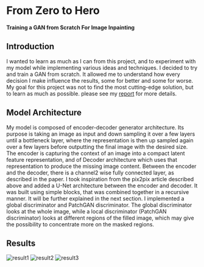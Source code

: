 # From Zero to Hero
**Training a GAN from Scratch
For Image Inpainting**
##  Introduction
I wanted to learn as much as I can from this project, and to experiment with my model while implementing various ideas and techniques. I decided to try and train a GAN from
scratch. It allowed me to understand how every decision I make influence the
results, some for better and some for worse. My goal for this project was not to find the most cutting-edge solution, but to learn as much as possible. 
please see my [report](Image_inpainting___From_Zero_To_Hero.pdf) for more details.

##  Model Architecture
My model is composed of encoder-decoder generator architecture. Its
purpose is taking an image as input and down sampling it over a few layers
until a bottleneck layer, where the representation is then up sampled again over
a few layers before outputting the final image with the desired size. The encoder
is capturing the context of an image into a compact latent feature representation, and of Decoder architecture which uses that representation to produce the
missing image content. Between the encoder and the decoder, there is a channel2
wise fully connected layer, as described in the paper. I took inspiration from
the pix2pix  article described above and added a U-Net architecture between
the encoder and decoder. It was built using simple blocks, that was combined
together in a recursive manner. It will be further explained in the next section.
I implemented a global discriminator and PatchGAN discriminator. The global
discriminator looks at the whole image, while a local discriminator (PatchGAN
discriminator) looks at different regions of the filled image, which may give the
possibility to concentrate more on the masked regions.

## Results
![result1](results1.png)
![result2](results2.png)
![result3](results3.png)
